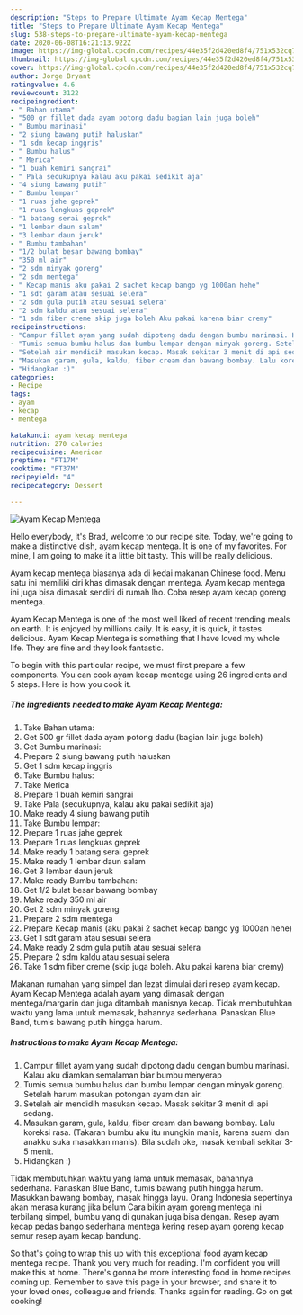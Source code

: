```yaml
---
description: "Steps to Prepare Ultimate Ayam Kecap Mentega"
title: "Steps to Prepare Ultimate Ayam Kecap Mentega"
slug: 538-steps-to-prepare-ultimate-ayam-kecap-mentega
date: 2020-06-08T16:21:13.922Z
image: https://img-global.cpcdn.com/recipes/44e35f2d420ed8f4/751x532cq70/ayam-kecap-mentega-foto-resep-utama.jpg
thumbnail: https://img-global.cpcdn.com/recipes/44e35f2d420ed8f4/751x532cq70/ayam-kecap-mentega-foto-resep-utama.jpg
cover: https://img-global.cpcdn.com/recipes/44e35f2d420ed8f4/751x532cq70/ayam-kecap-mentega-foto-resep-utama.jpg
author: Jorge Bryant
ratingvalue: 4.6
reviewcount: 3122
recipeingredient:
- " Bahan utama"
- "500 gr fillet dada ayam potong dadu bagian lain juga boleh"
- " Bumbu marinasi"
- "2 siung bawang putih haluskan"
- "1 sdm kecap inggris"
- " Bumbu halus"
- " Merica"
- "1 buah kemiri sangrai"
- " Pala secukupnya kalau aku pakai sedikit aja"
- "4 siung bawang putih"
- " Bumbu lempar"
- "1 ruas jahe geprek"
- "1 ruas lengkuas geprek"
- "1 batang serai geprek"
- "1 lembar daun salam"
- "3 lembar daun jeruk"
- " Bumbu tambahan"
- "1/2 bulat besar bawang bombay"
- "350 ml air"
- "2 sdm minyak goreng"
- "2 sdm mentega"
- " Kecap manis aku pakai 2 sachet kecap bango yg 1000an hehe"
- "1 sdt garam atau sesuai selera"
- "2 sdm gula putih atau sesuai selera"
- "2 sdm kaldu atau sesuai selera"
- "1 sdm fiber creme skip juga boleh Aku pakai karena biar cremy"
recipeinstructions:
- "Campur fillet ayam yang sudah dipotong dadu dengan bumbu marinasi. Kalau aku diamkan semalaman biar bumbu menyerap"
- "Tumis semua bumbu halus dan bumbu lempar dengan minyak goreng. Setelah harum masukan potongan ayam dan air."
- "Setelah air mendidih masukan kecap. Masak sekitar 3 menit di api sedang."
- "Masukan garam, gula, kaldu, fiber cream dan bawang bombay. Lalu koreksi rasa. (Takaran bumbu aku itu mungkin manis, karena suami dan anakku suka masakkan manis). Bila sudah oke, masak kembali sekitar 3-5 menit."
- "Hidangkan :)"
categories:
- Recipe
tags:
- ayam
- kecap
- mentega

katakunci: ayam kecap mentega 
nutrition: 270 calories
recipecuisine: American
preptime: "PT17M"
cooktime: "PT37M"
recipeyield: "4"
recipecategory: Dessert

---
```



![Ayam Kecap Mentega](https://img-global.cpcdn.com/recipes/44e35f2d420ed8f4/751x532cq70/ayam-kecap-mentega-foto-resep-utama.jpg)

Hello everybody, it's Brad, welcome to our recipe site. Today, we're going to make a distinctive dish, ayam kecap mentega. It is one of my favorites. For mine, I am going to make it a little bit tasty. This will be really delicious.

Ayam kecap mentega biasanya ada di kedai makanan Chinese food. Menu satu ini memiliki ciri khas dimasak dengan mentega. Ayam kecap mentega ini juga bisa dimasak sendiri di rumah lho. Coba resep ayam kecap goreng mentega.

Ayam Kecap Mentega is one of the most well liked of recent trending meals on earth. It is enjoyed by millions daily. It is easy, it is quick, it tastes delicious. Ayam Kecap Mentega is something that I have loved my whole life. They are fine and they look fantastic.


To begin with this particular recipe, we must first prepare a few components. You can cook ayam kecap mentega using 26 ingredients and 5 steps. Here is how you cook it.

<!--inarticleads1-->

##### The ingredients needed to make Ayam Kecap Mentega:

1. Take  Bahan utama:
1. Get 500 gr fillet dada ayam potong dadu (bagian lain juga boleh)
1. Get  Bumbu marinasi:
1. Prepare 2 siung bawang putih haluskan
1. Get 1 sdm kecap inggris
1. Take  Bumbu halus:
1. Take  Merica
1. Prepare 1 buah kemiri sangrai
1. Take  Pala (secukupnya, kalau aku pakai sedikit aja)
1. Make ready 4 siung bawang putih
1. Take  Bumbu lempar:
1. Prepare 1 ruas jahe geprek
1. Prepare 1 ruas lengkuas geprek
1. Make ready 1 batang serai geprek
1. Make ready 1 lembar daun salam
1. Get 3 lembar daun jeruk
1. Make ready  Bumbu tambahan:
1. Get 1/2 bulat besar bawang bombay
1. Make ready 350 ml air
1. Get 2 sdm minyak goreng
1. Prepare 2 sdm mentega
1. Prepare  Kecap manis (aku pakai 2 sachet kecap bango yg 1000an hehe)
1. Get 1 sdt garam atau sesuai selera
1. Make ready 2 sdm gula putih atau sesuai selera
1. Prepare 2 sdm kaldu atau sesuai selera
1. Take 1 sdm fiber creme (skip juga boleh. Aku pakai karena biar cremy)


Makanan rumahan yang simpel dan lezat dimulai dari resep ayam kecap. Ayam Kecap Mentega adalah ayam yang dimasak dengan mentega/margarin dan juga ditambah manisnya kecap. Tidak membutuhkan waktu yang lama untuk memasak, bahannya sederhana. Panaskan Blue Band, tumis bawang putih hingga harum. 

<!--inarticleads2-->

##### Instructions to make Ayam Kecap Mentega:

1. Campur fillet ayam yang sudah dipotong dadu dengan bumbu marinasi. Kalau aku diamkan semalaman biar bumbu menyerap
1. Tumis semua bumbu halus dan bumbu lempar dengan minyak goreng. Setelah harum masukan potongan ayam dan air.
1. Setelah air mendidih masukan kecap. Masak sekitar 3 menit di api sedang.
1. Masukan garam, gula, kaldu, fiber cream dan bawang bombay. Lalu koreksi rasa. (Takaran bumbu aku itu mungkin manis, karena suami dan anakku suka masakkan manis). Bila sudah oke, masak kembali sekitar 3-5 menit.
1. Hidangkan :)


Tidak membutuhkan waktu yang lama untuk memasak, bahannya sederhana. Panaskan Blue Band, tumis bawang putih hingga harum. Masukkan bawang bombay, masak hingga layu. Orang Indonesia sepertinya akan merasa kurang jika belum Cara bikin ayam goreng mentega ini terbilang simpel, bumbu yang di gunakan juga bisa dengan. Resep ayam kecap pedas bango sederhana mentega kering resep ayam goreng kecap semur resep ayam kecap bandung. 

So that's going to wrap this up with this exceptional food ayam kecap mentega recipe. Thank you very much for reading. I'm confident you will make this at home. There's gonna be more interesting food in home recipes coming up. Remember to save this page in your browser, and share it to your loved ones, colleague and friends. Thanks again for reading. Go on get cooking!
